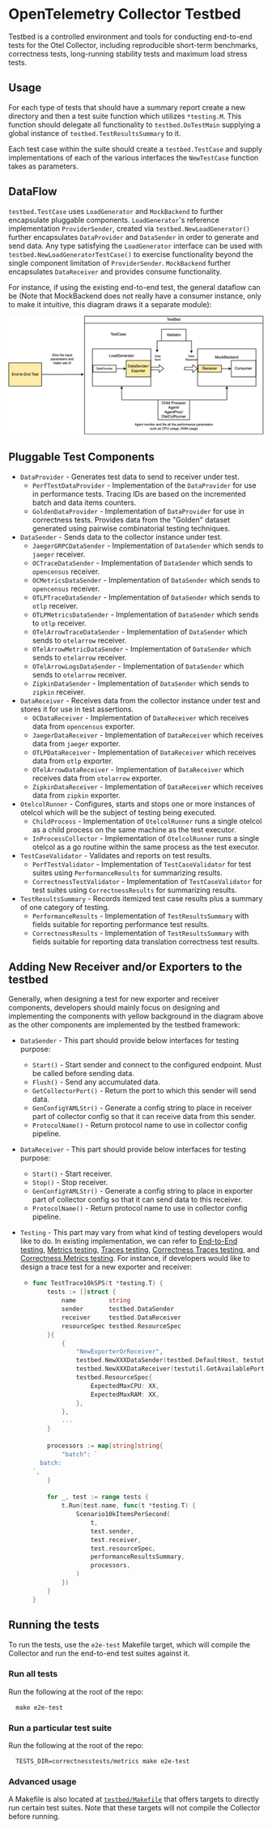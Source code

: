 # OpenTelemetry Collector Testbed

Testbed is a controlled environment and tools for conducting end-to-end tests for the Otel Collector,
including reproducible short-term benchmarks, correctness tests, long-running stability tests and 
maximum load stress tests.

## Usage

For each type of tests that should have a summary report create a new directory and then a test suite function which utilizes `*testing.M`. This function should delegate all functionality to `testbed.DoTestMain` supplying a global instance of `testbed.TestResultsSummary` to it.

Each test case within the suite should create a `testbed.TestCase` and supply implementations of each of the various interfaces the `NewTestCase` function takes as parameters.

## DataFlow

`testbed.TestCase` uses `LoadGenerator` and `MockBackend` to further encapsulate pluggable components. `LoadGenerator`'s reference implementation `ProviderSender`, created via `testbed.NewLoadGenerator()` further encapsulates `DataProvider` and `DataSender` in order to generate and send data. Any type satisfying the `LoadGenerator` interface can be used with `testbed.NewLoadGeneratorTestCase()` to exercise functionality beyond the single component limitation of `ProviderSender`. `MockBackend` further encapsulates `DataReceiver` and provides consume functionality.

For instance, if using the existing end-to-end test, the general dataflow can be (Note that MockBackend does not really have a consumer instance, only to make it intuitive, this diagram draws it a separate module):

![e2e diagram](e2e_diagram.jpeg)

## Pluggable Test Components

* `DataProvider` - Generates test data to send to receiver under test.
  * `PerfTestDataProvider` - Implementation of the `DataProvider` for use in performance tests. Tracing IDs are based on the incremented batch and data items counters.
  * `GoldenDataProvider` - Implementation of `DataProvider` for use in correctness tests. Provides data from the "Golden" dataset generated using pairwise combinatorial testing techniques.
* `DataSender` - Sends data to the collector instance under test.
  * `JaegerGRPCDataSender` - Implementation of `DataSender` which sends to `jaeger` receiver.
  * `OCTraceDataSender` - Implementation of `DataSender` which sends to `opencensus` receiver.
  * `OCMetricsDataSender` - Implementation of `DataSender` which sends to `opencensus` receiver.
  * `OTLPTraceDataSender` - Implementation of `DataSender` which sends to `otlp` receiver.
  * `OTLPMetricsDataSender` - Implementation of `DataSender` which sends to `otlp` receiver.
  * `OTelArrowTraceDataSender` - Implementation of `DataSender` which sends to `otelarrow` receiver.
  * `OTelArrowMetricDataSender` - Implementation of `DataSender` which sends to `otelarrow` receiver.
  * `OTelArrowLogsDataSender` - Implementation of `DataSender` which sends to `otelarrow` receiver.
  * `ZipkinDataSender` - Implementation of `DataSender` which sends to `zipkin` receiver.
* `DataReceiver` - Receives data from the collector instance under test and stores it for use in test assertions.
  * `OCDataReceiver` - Implementation of `DataReceiver` which receives data from `opencensus` exporter.
  * `JaegerDataReceiver` - Implementation of `DataReceiver` which receives data from `jaeger` exporter.
  * `OTLPDataReceiver` - Implementation of `DataReceiver` which receives data from `otlp` exporter.
  * `OTelArrowDataReceiver` - Implementation of `DataReceiver` which receives data from `otelarrow` exporter.
  * `ZipkinDataReceiver` - Implementation of `DataReceiver` which receives data from `zipkin` exporter.
* `OtelcolRunner` - Configures, starts and stops one or more instances of otelcol which will be the subject of testing being executed.
  * `ChildProcess` - Implementation of `OtelcolRunner` runs a single otelcol as a child process on the same machine as the test executor.
  * `InProcessCollector` - Implementation of `OtelcolRunner` runs a single otelcol as a go routine within the same process as the test executor.
* `TestCaseValidator` - Validates and reports on test results.
  * `PerfTestValidator` - Implementation of `TestCaseValidator` for test suites using `PerformanceResults` for summarizing results.
  * `CorrectnessTestValidator` - Implementation of `TestCaseValidator` for test suites using `CorrectnessResults` for summarizing results.
* `TestResultsSummary` - Records itemized test case results plus a summary of one category of testing.
  * `PerformanceResults` - Implementation of `TestResultsSummary` with fields suitable for reporting performance test results.
  * `CorrectnessResults` - Implementation of `TestResultsSummary` with fields suitable for reporting data translation correctness test results.

## Adding New Receiver and/or Exporters to the testbed

Generally, when designing a test for new exporter and receiver components, developers should mainly focus on designing and implementing the components with yellow background in the diagram above as the other components are implemented by the testbed framework:

* `DataSender` - This part should provide below interfaces for testing purpose:

  * `Start()` - Start sender and connect to the configured endpoint. Must be called before sending data.
  * `Flush()` - Send any accumulated data.
  * `GetCollectorPort()` - Return the port to which this sender will send data.
  * `GenConfigYAMLStr()` - Generate a config string to place in receiver part of collector config so that it can receive data from this sender.
  * `ProtocolName()` - Return protocol name to use in collector config pipeline.

* `DataReceiver` - This part should provide below interfaces for testing purpose:

  * `Start()` - Start receiver.
  * `Stop()` - Stop receiver.
  * `GenConfigYAMLStr()` - Generate a config string to place in exporter part of collector config so that it can send data to this receiver.
  * `ProtocolName()` - Return protocol name to use in collector config pipeline.

* `Testing` - This part may vary from what kind of testing developers would like to do. In existing implementation, we can refer to [End-to-End testing](https://github.com/open-telemetry/opentelemetry-collector-contrib/blob/main/testbed/tests/e2e_test.go), [Metrics testing](https://github.com/open-telemetry/opentelemetry-collector-contrib/blob/main/testbed/tests/metric_test.go), [Traces testing](https://github.com/open-telemetry/opentelemetry-collector-contrib/blob/main/testbed/tests/trace_test.go), [Correctness Traces testing](https://github.com/open-telemetry/opentelemetry-collector-contrib/blob/main/testbed/correctnesstests/traces/correctness_test.go), and [Correctness Metrics testing](https://github.com/open-telemetry/opentelemetry-collector-contrib/blob/main/testbed/correctnesstests/metrics/metrics_correctness_test.go). For instance, if developers would like to design a trace test for a new exporter and receiver:

  * ```go
    func TestTrace10kSPS(t *testing.T) {
    	tests := []struct {
    		name         string
    		sender       testbed.DataSender
    		receiver     testbed.DataReceiver
    		resourceSpec testbed.ResourceSpec
    	}{
    		{
    			"NewExporterOrReceiver",
    			testbed.NewXXXDataSender(testbed.DefaultHost, testutil.GetAvailablePort(t)),
    			testbed.NewXXXDataReceiver(testutil.GetAvailablePort(t)),
    			testbed.ResourceSpec{
    				ExpectedMaxCPU: XX,
    				ExpectedMaxRAM: XX,
    			},
    		},
    		...
    	}
    
    	processors := map[string]string{
    		"batch": `
      batch:
    `,
    	}
    
    	for _, test := range tests {
    		t.Run(test.name, func(t *testing.T) {
    			Scenario10kItemsPerSecond(
    				t,
    				test.sender,
    				test.receiver,
    				test.resourceSpec,
    				performanceResultsSummary,
    				processors,
    			)
    		})
    	}
    }
    ```

## Running the tests

To run the tests, use the `e2e-test` Makefile target, which will compile the Collector and run the end-to-end test suites against it.

### Run all tests

Run the following at the root of the repo:

```
  make e2e-test
```

### Run a particular test suite

Run the following at the root of the repo:

```
  TESTS_DIR=correctnesstests/metrics make e2e-test
```

### Advanced usage

A Makefile is also located at [`testbed/Makefile`](./Makefile) that offers targets to directly run certain test suites. Note that these targets will not compile the Collector before running.

